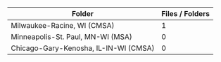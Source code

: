 | Folder                                |   Files / Folders |
|---------------------------------------|-------------------|
| Milwaukee-Racine, WI (CMSA)           |                 1 |
| Minneapolis-St. Paul, MN-WI (MSA)     |                 0 |
| Chicago-Gary-Kenosha, IL-IN-WI (CMSA) |                 0 |